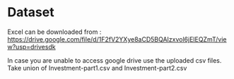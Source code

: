 # Dataset

Excel can be downloaded from : https://drive.google.com/file/d/1F2fV2YXye8aCD5BQAIzxvol6jElEQZmT/view?usp=drivesdk

In case you are unable to access google drive use the uploaded csv files. Take union of Investment-part1.csv and Investment-part2.csv
